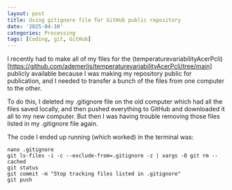 ```yaml
---
layout: post
title: Using gitignore file for GitHub public repository
date: '2025-04-10'
categories: Processing
tags: [Coding, git, GitHub]
---
```


I recently had to make all of my files for the (temperaturevariabilityAcerPcli)[https://github.com/ademerlis/temperaturevariabilityAcerPcli/tree/main]
publicly available because I was making my repository public for publication, and I needed to transfer a bunch of the files from one computer to the other.

To do this, I deleted my .gitignore file on the old computer which had all the files saved locally, and then pushed everything to GitHub and downloaded it all to my new computer. But then I was having trouble removing those files listed in my .gitignore file again.

The code I ended up running (which worked) in the terminal was:

```{bash}
nano .gitignore
git ls-files -i -c --exclude-from=.gitignore -z | xargs -0 git rm --cached
git status
git commit -m "Stop tracking files listed in .gitignore"
git push
```


